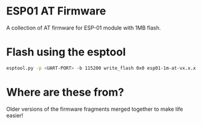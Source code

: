 # ESP01 AT Firmware
A collection of AT firmware for ESP-01 module with 1MB flash.

# Flash using the esptool
```bash
esptool.py -p <UART-PORT> -b 115200 write_flash 0x0 esp01-1m-at-vx.x.x.bin
```

# Where are these from?
Older versions of the firmware fragments merged together to make life easier!
